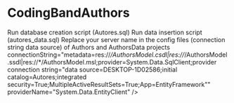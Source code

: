 # CodingBandAuthors

Run database creation script (Autores.sql)
Run data insertion script (autores_data.sql)
Replace your server name in the config files (connection string data source) of Authors and AuthorsData projects
connectionString="metadata=res://*/AuthorsModel.csdl|res://*/AuthorsModel.ssdl|res://*/AuthorsModel.msl;provider=System.Data.SqlClient;provider connection string=&quot;data source=DESKTOP-1D02586;initial catalog=Autores;integrated security=True;MultipleActiveResultSets=True;App=EntityFramework&quot;" providerName="System.Data.EntityClient" />
